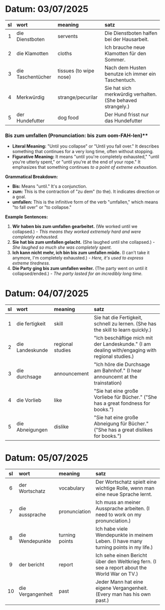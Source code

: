 # Datum: 03/07/2025

|sl| wort| meaning| satz|
|:--:|:--|:--|:--|
|1| die Dienstboten|servents| Die Dienstboten halfen bei der Hausarbeit.|
|2| die Klamotten| cloths| Ich brauche neue Klamotten für den Sommer.|
|3|die Taschentücher| tissues (to wipe nose)| Nach dem Husten benutze ich immer ein Taschentuch.|
|4| Merkwürdig| strange/pecurilar| Sie hat sich merkwürdig verhalten. (She behaved strangely.)|
|5| der Hundefutter| dog food| Der Hund frisst nur das Hundefutter|


### Bis zum umfallen (Pronunciation: bis zum oom-FAH-len)**

* **Literal Meaning:** "Until you collapse" or "Until you fall over."  It describes something that continues for a very long time, often without stopping.
* **Figurative Meaning:**  It means "until you're completely exhausted," "until you're utterly spent," or "until you're at the end of your rope." It emphasizes that something continues *to a point of extreme exhaustion.*

**Grammatical Breakdown:**

* **Bis:**  Means "until."  It's a conjunction.
* **zum:**  This is the contraction of "zu dem" (to the).  It indicates direction or a goal.
* **umfallen:**  This is the infinitive form of the verb "umfallen," which means "to fall over" or "to collapse."

**Example Sentences:**

1.  **Wir haben bis zum umfallen gearbeitet.** (We worked until we collapsed.) - *This means they worked extremely hard and were completely exhausted.*
2.  **Sie hat bis zum umfallen gelacht.** (She laughed until she collapsed.) - *She laughed so much she was completely spent.*
3.  **Ich kann nicht mehr, ich bin bis zum umfallen müde.** (I can't take it anymore, I'm completely exhausted.) - *Here, it's used to express extreme tiredness.*
4.  **Die Party ging bis zum umfallen weiter.** (The party went on until it collapsed/ended.) - *The party lasted for an incredibly long time.*


# Datum: 04/07/2025

|sl| wort| meaning| satz|
|:--:|:--|:--|:--|
|1| die fertigkeit | skill| Sie hat die Fertigkeit, schnell zu lernen. (She has the skill to learn quickly.) |
|2|  die Landeskunde | regional studies | "Ich beschäftige mich mit der Landeskunde." (I am dealing with/engaging with regional studies.) |
|3|  die durchsage| announcement| "Ich höre die Durchsage am Bahnhof." (I hear announcemt at the trainstation)|
|4| die Vorlieb | like | "Sie hat eine große Vorliebe für Bücher." ("She has a great fondness for books.")|
|5| die Abneigungen | dislike| "Sie hat eine große Abneigung für Bücher."  ("She has a great dislikes for books.")|


# Datum: 05/07/2025

|sl| wort| meaning| satz|
|:--:|:--|:--|:--|
|6| der Wortschatz| vocabulary| Der Wortschatz spielt eine wichtige Rolle, wenn man eine neue Sprache lernt. |
|7| die aussprache| pronunciation| Ich muss an meiner Aussprache arbeiten. (I need to work on my pronunciation.)|
|8| die Wendepunkte| turning points | Ich habe viele Wendepunkte in meinem Leben. (I have many turning points in my life.)|
|9| der bericht| report | Ich sehe einen Bericht über den Weltkrieg fern. (I see a report about the World War on TV.)|
|10| die Vergangenheit| past| Jeder Mann hat eine eigene Vergangenheit. (Every man has his own past.)|
